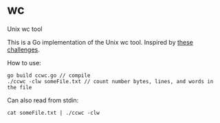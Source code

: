 # wc
Unix wc tool

This is a Go implementation of the Unix wc tool. Inspired by [these challenges](https://codingchallenges.fyi/challenges/challenge-wc/).

How to use:
```
go build ccwc.go // compile
./ccwc -clw someFile.txt // count number bytes, lines, and words in the file
```

Can also read from stdin:
```
cat someFile.txt | ./ccwc -clw
```
